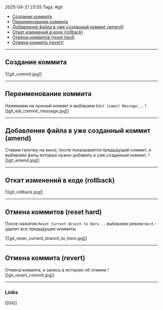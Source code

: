2025-04-21 23:55
Tags: #git 

- [Создание коммита](#Создание%20коммита)
- [Переименование коммита](#Переименование%20коммита)
- [Добавление файла в уже созданный коммит (amend)](#Добавление%20файла%20в%20уже%20созданный%20коммит%20(amend))
- [Откат изменений в коде (rollback)](#Откат%20изменений%20в%20коде%20(rollback))
- [Отмена коммитов (reset hard)](#Отмена%20коммитов%20(reset%20hard))
- [Отмена коммита (revert)](#Отмена%20коммита%20(revert))

---
## Создание коммита
![[git_commit.jpg]]

---

## Переименование коммита
Нажимаем на нужный коммит и выбираем `Edit Commit Message...`
![[git_edi_commit_message.jpg]]


---

## Добавление файла в уже созданный коммит (amend)

Ставим галочку на `Amend`, после показывается предыдущий соммит, и выбираем фалы которые нужно добавить в уже созданный коммит.
![[git_amend.jpg]]

---

## Откат изменений в коде (rollback)
![[git_rollback.jpg]]

---

## Отмена коммитов (reset hard)

После нажатия `Reset Current Branch to Here...` выбираем режим
`Hard` - удалит все предыдущие коммиты

![[git_reser_current_branch_to_here.jpg]]

---

## Отмена коммита (revert)

Отмена коммита, и запись в историю об отмене
![[git_revert_commit.jpg]]



---
### Links
[[Git]]
